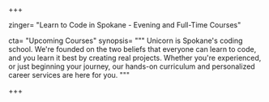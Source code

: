 +++

zinger= "Learn to Code in Spokane - Evening and Full-Time Courses"

cta= "Upcoming Courses"
synopsis= """
Unicorn is Spokane's coding school. We're founded on the two beliefs that everyone can learn to code, and you learn it best by creating real projects.  Whether you're experienced, or just beginning your journey, our hands-on curriculum and personalized career services are here for you.
"""

+++
